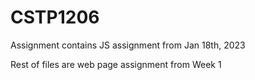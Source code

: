 # CSTP1206


Assignment contains JS assignment from Jan 18th, 2023

Rest of files are web page assignment from Week 1
